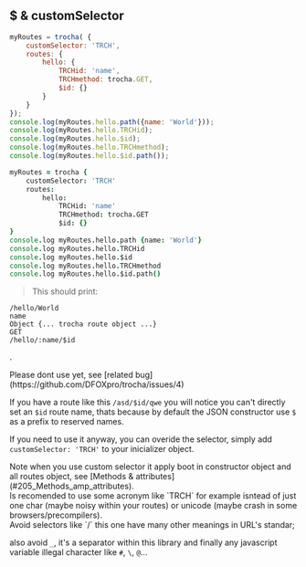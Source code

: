 ## $ & customSelector
```javascript
myRoutes = trocha( {
	customSelector: 'TRCH',
	routes: {
		hello: {
			TRCHid: 'name',
			TRCHmethod: trocha.GET,
			$id: {}
		}
	}
});
console.log(myRoutes.hello.path({name: 'World'}));
console.log(myRoutes.hello.TRCHid);
console.log(myRoutes.hello.$id);
console.log(myRoutes.hello.TRCHmethod);
console.log(myRoutes.hello.$id.path());
```

```coffeescript
myRoutes = trocha {
	customSelector: 'TRCH'
	routes:
		hello:
			TRCHid: 'name'
			TRCHmethod: trocha.GET
			$id: {}
}
console.log myRoutes.hello.path {name: 'World'}
console.log myRoutes.hello.TRCHid
console.log myRoutes.hello.$id
console.log myRoutes.hello.TRCHmethod
console.log myRoutes.hello.$id.path()
```
> This should print:

```shell
/hello/World
name
Object {... trocha route object ...}
GET
/hello/:name/$id
```
.
<aside class="warning">
Please dont use yet, see [related bug](https://github.com/DFOXpro/trocha/issues/4)
</aside>

If you have a route like this `/asd/$id/qwe` you will notice you can't directly set an `$id` route name, thats because by default the JSON constructor use `$` as a prefix to reserved names.

If you need to use it anyway, you can overide the selector, simply add `customSelector: 'TRCH'` to your inicializer object.
<aside class="notice">
Note when you use custom selector it apply boot in constructor object and all routes object, see [Methods & attributes](#205_Methods_amp_attributes).
</aside>
<aside class="notice">
Is recomended to use some acronym like `TRCH` for example isntead of just one char (maybe noisy within your routes) or unicode (maybe crash in some browsers/precompilers).
</aside>
<aside class="warning">
Avoid selectors like `/` this one have many other meanings in URL's standar;

also avoid `_`, it's a separator within this library and
finally any javascript variable illegal character like `#`, `\`, `@`...
</aside>
